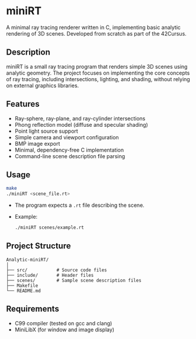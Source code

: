 # miniRT

A minimal ray tracing renderer written in C, implementing basic analytic rendering of 3D scenes. Developed from scratch as part of the 42Cursus.

## Description

miniRT is a small ray tracing program that renders simple 3D scenes using analytic geometry. The project focuses on implementing the core concepts of ray tracing, including intersections, lighting, and shading, without relying on external graphics libraries.

## Features

- Ray-sphere, ray-plane, and ray-cylinder intersections
- Phong reflection model (diffuse and specular shading)
- Point light source support
- Simple camera and viewport configuration
- BMP image export
- Minimal, dependency-free C implementation
- Command-line scene description file parsing

## Usage

```bash
make
./miniRT <scene_file.rt>
````

* The program expects a `.rt` file describing the scene.
* Example:

  ```bash
  ./miniRT scenes/example.rt
  ```

## Project Structure

```
Analytic-miniRT/
│
├── src/           # Source code files
├── include/       # Header files
├── scenes/        # Sample scene description files
├── Makefile
└── README.md
```

## Requirements

* C99 compiler (tested on gcc and clang)
* MiniLibX (for window and image display)

